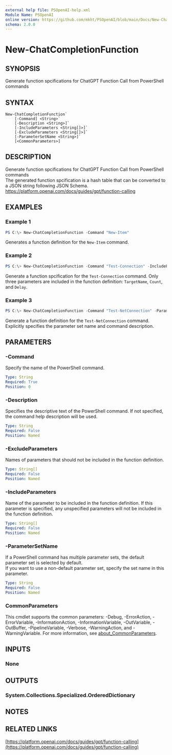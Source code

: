 ```yaml
---
external help file: PSOpenAI-help.xml
Module Name: PSOpenAI
online version: https://github.com/mkht/PSOpenAI/blob/main/Docs/New-ChatCompletionFunction.md
schema: 2.0.0
---
```


# New-ChatCompletionFunction

## SYNOPSIS
Generate function spcifications for ChatGPT Function Call from PowerShell commands

## SYNTAX

```
New-ChatCompletionFunction`
    [-Command] <String>`
    [-Description <String>]`
    [-IncludeParameters <String[]>]`
    [-ExcludeParameters <String[]>]`
    [-ParameterSetName <String>]`
    [<CommonParameters>]
```

## DESCRIPTION
Generate function spcifications for ChatGPT Function Call from PowerShell commands  
The generated function spcification is a hash table that can be converted to a JSON string following JSON Schema.  
https://platform.openai.com/docs/guides/gpt/function-calling

## EXAMPLES

### Example 1
```powershell
PS C:\> New-ChatCompletionFunction -Command "New-Item"
```

Generates a function definition for the `New-Item` command.

### Example 2
```powershell
PS C:\> New-ChatCompletionFunction -Command "Test-Connection" -IncludeParameters ('TargetName', 'Count', 'Delay')
```

Generate a function spcification for the `Test-Connection` command. Only three parameters are included in the function definition: `TargetName`, `Count`, and `Delay`.

### Example 3
```powershell
PS C:\> New-ChatCompletionFunction -Command "Test-NetConnection" -ParameterSetName "RemotePort" -Description "This command tests TCP connectivity of the specified hosts or address and displays the results."
```

Generate a function definition for the `Test-NetConnection` command. Explicitly specifies the parameter set name and command description.

## PARAMETERS

### -Command
Specify the name of the PowerShell command.

```yaml
Type: String
Required: True
Position: 0
```

### -Description
Specifies the descriptive text of the PowerShell command. If not specified, the command help description will be used.

```yaml
Type: String
Required: False
Position: Named
```

### -ExcludeParameters
Names of parameters that should not be included in the function definition.

```yaml
Type: String[]
Required: False
Position: Named
```

### -IncludeParameters
Name of the parameter to be included in the function definition. If this parameter is specified, any unspecified parameters will not be included in the function definition.

```yaml
Type: String[]
Required: False
Position: Named
```

### -ParameterSetName
If a PowerShell command has multiple parameter sets, the default parameter set is selected by default.  
If you want to use a non-default parameter set, specify the set name in this parameter.

```yaml
Type: String
Required: False
Position: Named
```

### CommonParameters
This cmdlet supports the common parameters: -Debug, -ErrorAction, -ErrorVariable, -InformationAction, -InformationVariable, -OutVariable, -OutBuffer, -PipelineVariable, -Verbose, -WarningAction, and -WarningVariable. For more information, see [about_CommonParameters](http://go.microsoft.com/fwlink/?LinkID=113216).

## INPUTS

### None

## OUTPUTS

### System.Collections.Specialized.OrderedDictionary

## NOTES

## RELATED LINKS

[https://platform.openai.com/docs/guides/gpt/function-calling](https://platform.openai.com/docs/guides/gpt/function-calling)
